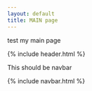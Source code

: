 ```yaml
---
layout: default
title: MAIN page
---
```




test my main page

{% include header.html %}

This should be navbar

{% include navbar.html %}
